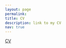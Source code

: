 ```yaml
---
layout: page
permalink: 
title: CV
description: link to my CV
nav: true
---
```

[CV](/assets/pdf/uddeshya_cv.pdf)